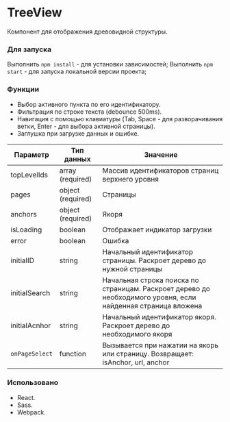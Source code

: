 # TreeView

Компонент для отображения древовидной структуры.

### Для запуска

Выполнить `npm install` - для установки зависимостей;
Выполнить `npm start` - для запуска локальной версии проекта;

### Функции

- Выбор активного пункта по его идентификатору.
- Фильтрация по строке текста (debounce 500ms).
- Навигация с помощью клавиатуры (Tab, Space - для разворачивания ветки, Enter - для выбора активной страницы).
- Заглушка при загрузке данных и ошибке.

| Параметр       | Тип данных        | Значение                                                                                                      |
| -------------- | ----------------- | ------------------------------------------------------------------------------------------------------------- |
| topLevelIds    | array (required)  | Массив идентификаторов страниц верхнего уровня                                                                |
| pages          | object (required) | Страницы                                                                                                      |
| anchors        | object (required) | Якоря                                                                                                         |
| isLoading      | boolean           | Отображает индикатор загрузки                                                                                 |
| error          | boolean           | Ошибка                                                                                                        |
| initialID      | string            | Начальный идентификатор страницы. Раскроет дерево до нужной страницы                                          |
| initialSearch  | string            | Начальная строка поиска по страницам. Раскроет дерево до необходимого уровня, если найденная страница вложена |
| initialAcnhor  | string            | Начальный идентификатор якоря. Раскроет дерево до необходимого якоря                                          |
| `onPageSelect` | function          | Вызывается при нажатии на якорь или страницу. Возвращает: isAnchor, url, anchor                               |

### Использовано

- React.
- Sass.
- Webpack.
